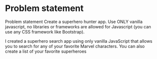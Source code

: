 <h1> Problem statement </h1> Problem statement
Create a superhero hunter app. Use ONLY vanilla javascript, no libraries or frameworks are allowed for Javascript (you can use any CSS framework like Bootstrap).

I created a superhero search app using only vanilla JavaScript that allows you to search for any of your favorite Marvel characters. You can also create a list of your favorite superheroes
